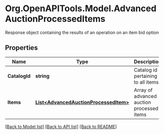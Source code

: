 # Org.OpenAPITools.Model.AdvancedAuctionProcessedItems
Response object containing the results of an operation on an item bid option

## Properties

Name | Type | Description | Notes
------------ | ------------- | ------------- | -------------
**CatalogId** | **string** | Catalog id pertaining to all items | [optional] 
**Items** | [**List&lt;AdvancedAuctionProcessedItem&gt;**](AdvancedAuctionProcessedItem.md) | Array of advanced auction processed items | [optional] 

[[Back to Model list]](../README.md#documentation-for-models) [[Back to API list]](../README.md#documentation-for-api-endpoints) [[Back to README]](../README.md)

